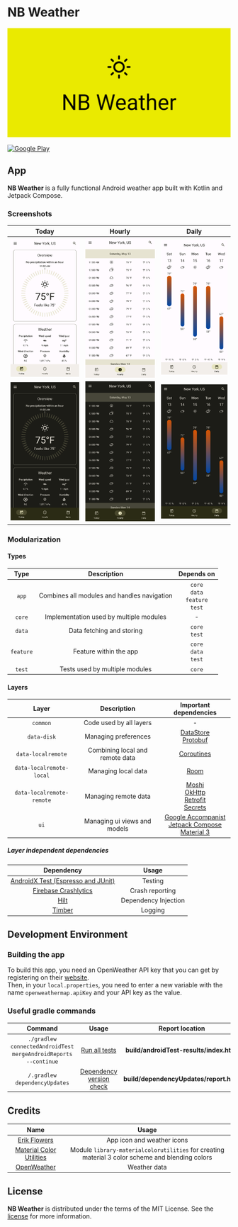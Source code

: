 # NB Weather

![NB Weather](assets/feature-graphic/feature_graphic-en.png "NB Weather")

<a href="https://play.google.com/store/apps/details?id=de.niklasbednarczyk.nbweather"><img src="https://play.google.com/intl/en_us/badges/static/images/badges/en_badge_web_generic.png" height="100" title="Google Play" alt="Google Play"></a>

## App

**NB Weather** is a fully functional Android weather app built with Kotlin and Jetpack Compose.

### Screenshots

| Today | Hourly | Daily |
| :---: | :----: | :---: |
| <img src="assets/screenshots/en/phone_screenshot-en_1.png" width="300" title="Today Tab Light" alt="Today Tab Light"> | <img src="assets/screenshots/en/phone_screenshot-en_2.png" width="300" title="Hourly Tab Light" alt="Hourly Tab Light"> | <img src="assets/screenshots/en/phone_screenshot-en_3.png" width="300" title="Daily Tab Light" alt="Daily Tab Light"> |
| <img src="assets/screenshots/en/phone_screenshot-en_4.png" width="300" title="Today Tab Dark" alt="Today Tab Dark"> | <img src="assets/screenshots/en/phone_screenshot-en_5.png" width="300" title="Hourly Tab Dark" alt="Hourly Tab Dark"> | <img src="assets/screenshots/en/phone_screenshot-en_6.png" width="300" title="Daily Tab Dark" alt="Daily Tab Dark"> |

### Modularization

#### Types

| Type      | Description                                 | Depends on |
| :-------: | :-----------------------------------------: | :--------: |
| `app`     | Combines all modules and handles navigation | `core`</br>`data`</br>`feature`</br>`test`                       |
| `core`    | Implementation used by multiple modules     | - |
| `data`    | Data fetching and storing                   | `core`</br>`test` |
| `feature` | Feature within the app                      | `core`</br>`data`</br>`test` |
| `test`    | Tests used by multiple modules              | `core` |

#### Layers

| Layer                     | Description                     | Important dependencies |
| :-----------------------: | :-----------------------------: | :--------------------: |
| `common`                  | Code used by all layers         | - |
| `data-disk`               | Managing preferences            | [DataStore](https://developer.android.com/topic/libraries/architecture/datastore)</br>[Protobuf](https://github.com/google/protobuf-gradle-plugin) |
| `data-localremote`        | Combining local and remote data | [Coroutines](https://developer.android.com/kotlin/coroutines) |
| `data-localremote-local`  | Managing local data             | [Room](https://developer.android.com/training/data-storage/room) |
| `data-localremote-remote` | Managing remote data            | [Moshi](https://github.com/square/moshi)</br>[OkHttp](https://github.com/square/okhttp)</br>[Retrofit](https://github.com/square/retrofit)</br>[Secrets](https://github.com/google/secrets-gradle-plugin) |
| `ui`                      | Managing ui views and models    | [Google Accompanist](https://google.github.io/accompanist/)</br>[Jetpack Compose](https://developer.android.com/jetpack/compose)</br>[Material 3](https://m3.material.io/) |

##### Layer independent dependencies

| Dependency | Usage |
| :--------: | :---: |
| [AndroidX Test (Espresso and JUnit)](https://developer.android.com/jetpack/androidx/releases/test) | Testing |
| [Firebase Crashlytics](https://firebase.google.com/docs/crashlytics/) | Crash reporting |
| [Hilt](https://developer.android.com/training/dependency-injection/hilt-android) | Dependency Injection |
| [Timber](https://github.com/JakeWharton/timber) | Logging |

## Development Environment

### Building the app

To build this app, you need an OpenWeather API key that you can get by registering on their [website](https://home.openweathermap.org/users/sign_in).  
Then, in your `local.properties`, you need to enter a new variable with the name `openweathermap.apiKey` and your API key as the value.

### Useful gradle commands

| Command | Usage | Report location |
| :-----: | :---: | :-------------: |
| `./gradlew connectedAndroidTest mergeAndroidReports --continue` | [Run all tests](https://developer.android.com/studio/test/command-line) | **build/androidTest-results/index.html** |
| `/.gradlew dependencyUpdates` | [Dependency version check](https://github.com/ben-manes/gradle-versions-plugin) | **build/dependencyUpdates/report.html** |

## Credits

| Name | Usage |
| :--: | :---: |
| [Erik Flowers](https://erikflowers.github.io/weather-icons/) | App icon and weather icons |
| [Material Color Utilities](https://github.com/material-foundation/material-color-utilities) | Module `library-materialcolorutilities` for creating material 3 color scheme and blending colors |
| [OpenWeather](https://openweathermap.org/) | Weather data |

## License

**NB Weather** is distributed under the terms of the MIT License. See the
[license](LICENSE) for more information.
